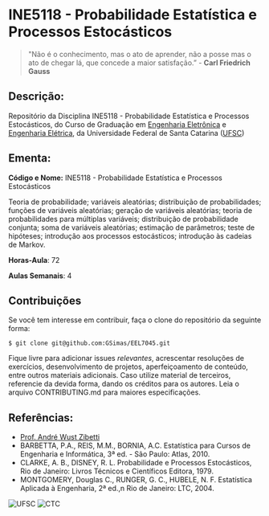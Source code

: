 # INE5118 - Probabilidade Estatística e Processos Estocásticos

> "Não é o conhecimento, mas o ato de aprender, não a posse mas o ato de chegar lá, que concede a maior satisfação.” - **Carl Friedrich Gauss**

## Descrição:

Repositório da Disciplina INE5118 - Probabilidade Estatística e Processos Estocásticos, do Curso de Graduação em [Engenharia Eletrônica](http://geltro.ufsc.br/) e [Engenharia Elétrica](http://cagr.sistemas.ufsc.br/relatorios/curriculoCurso?curso=202&curriculo=20051), da Universidade Federal de Santa Catarina ([UFSC](ufsc.br))

## Ementa:

**Código e Nome:** INE5118 - Probabilidade Estatística e Processos Estocásticos

Teoria de probabilidade; variáveis aleatórias; distribuição de probabilidades; funções de variáveis aleatórias; geração de variáveis aleatórias; teoria de
probabilidades para múltiplas variáveis; distribuição de probabilidade conjunta; soma de variáveis aleatórias; estimação de parâmetros; teste de hipóteses;
introdução aos processos estocásticos; introdução às cadeias de Markov.

**Horas-Aula**: 72

**Aulas Semanais**: 4

## **Contribuições**

Se você tem interesse em contribuir, faça o clone do repositório da seguinte forma:

```
$ git clone git@github.com:GSimas/EEL7045.git
```

Fique livre para adicionar issues *relevantes*, acrescentar resoluções de exercícios, desenvolvimento de projetos, aperfeiçoamento de conteúdo, entre outros materiais adicionais. Caso utilize material de terceiros, referencie da devida forma, dando os créditos para os autores.
Leia o arquivo CONTRIBUTING.md para maiores especificações.

## Referências:

- [Prof. André Wust Zibetti](http://www.inf.ufsc.br/~andre.zibetti/)
- BARBETTA, P.A., REIS, M.M., BORNIA, A.C. Estatística para Cursos de Engenharia e Informática, 3ª ed. - São Paulo: Atlas, 2010.
- CLARKE, A. B., DISNEY, R. L. Probabilidade e Processos Estocásticos, Rio de Janeiro: Livros Técnicos e Científicos Editora, 1979.
- MONTGOMERY, Douglas C., RUNGER, G. C., HUBELE, N. F. Estatística Aplicada à Engenharia, 2ª ed.,n Rio de Janeiro: LTC, 2004.

![UFSC](http://laship.ufsc.br/site/wp-content/themes/emc_completo/resource/img/filiacoes/brasao_UFSC_vertical_sigla.png) ![CTC](http://tisc.com.br/wp-content/uploads/ctcufsc.gif)
